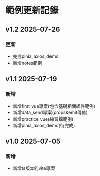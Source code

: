# 範例更新記錄

## v1.2 2025-07-26

### 更新

* 完成pinia_axios_demo
* 新增notes範例

## v1.1 2025-07-19

### 新增

- 新增first_vue專案(包含基礎相關組件範例)
- 新增data_send專案(props&emit傳值)
- 新增practice_vue(練習檔範例)
- 新增pinia_axios_demo(待完成)

## v1.0 2025-07-05

### 新增

- 新增ts版本的vite專案
